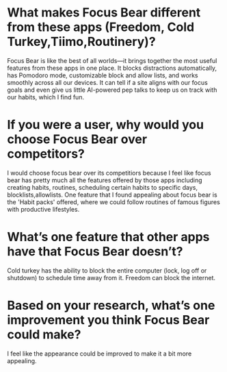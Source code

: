 # What makes Focus Bear different from these apps (Freedom, Cold Turkey,Tiimo,Routinery)?

Focus Bear is like the best of all worlds—it brings together the most useful features from these apps in one place. It blocks distractions automatically, has Pomodoro mode, customizable block and allow lists, and works smoothly across all our devices. It can tell if a site aligns with our focus goals and even give us little AI-powered pep talks to keep us on track with our habits, which I find fun.

# If you were a user, why would you choose Focus Bear over competitors?

I would choose focus bear over its competitiors because I feel like focus bear has pretty much all the features offered by those apps including creating habits, routines, scheduling certain habits to specific days, blocklists,allowlists. One feature that I found appealing about focus bear is the 'Habit packs' offered, where we could follow routines of famous figures with productive lifestyles.

# What’s one feature that other apps have that Focus Bear doesn’t?

Cold turkey has the ability to block the entire computer (lock, log off or shutdown) to schedule time away from it.
Freedom can block the internet.

# Based on your research, what’s one improvement you think Focus Bear could make?

I feel like the appearance could be improved to make it a bit more appealing.
